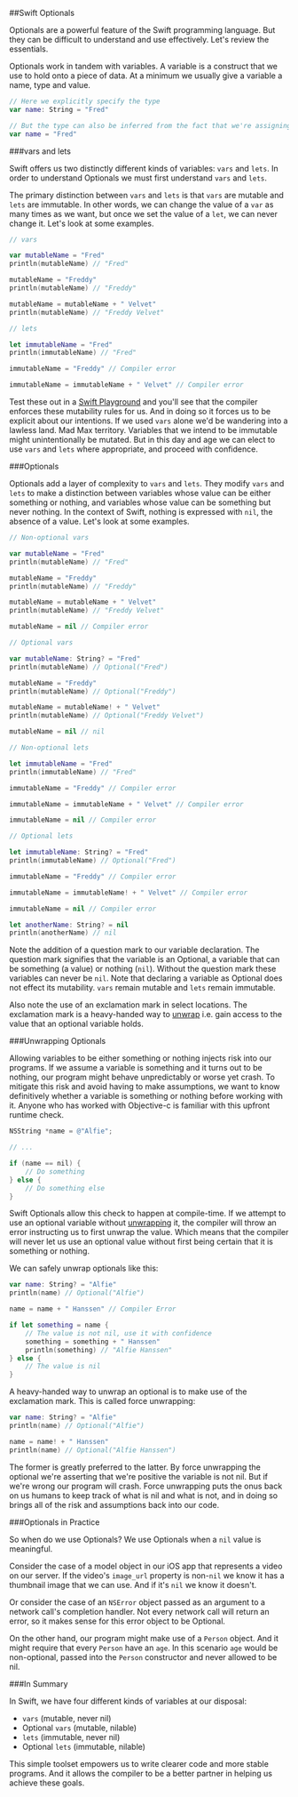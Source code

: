 
##Swift Optionals

Optionals are a powerful feature of the Swift programming language. But they can be difficult to understand and use effectively. Let's review the essentials.

Optionals work in tandem with variables. A variable is a construct that we use to hold onto a piece of data. At a minimum we usually give a variable a name, type and value.

```Swift
// Here we explicitly specify the type
var name: String = "Fred"

// But the type can also be inferred from the fact that we're assigning it a String value
var name = "Fred"
```

###vars and lets

Swift offers us two distinctly different kinds of variables: `vars` and `lets`. In order to understand Optionals we must first understand `vars` and `lets`.

The primary distinction between `vars` and `lets` is that `vars` are mutable and `lets` are immutable. In other words, we can change the value of a `var` as many times as we want, but once we set the value of a `let`, we can never change it. Let's look at some examples.

```Swift
// vars

var mutableName = "Fred"
println(mutableName) // "Fred"

mutableName = "Freddy"
println(mutableName) // "Freddy"

mutableName = mutableName + " Velvet"
println(mutableName) // "Freddy Velvet"

// lets

let immutableName = "Fred"
println(immutableName) // "Fred"

immutableName = "Freddy" // Compiler error

immutableName = immutableName + " Velvet" // Compiler error
```

Test these out in a [Swift Playground](http://www.objc.io/issue-16/rapid-prototyping-in-swift-playgrounds.html) and you'll see that the compiler enforces these mutability rules for us. And in doing so it forces us to be explicit about our intentions. If we used `vars` alone we'd be wandering into a lawless land. Mad Max territory. Variables that we intend to be immutable might unintentionally be mutated. But in this day and age we can elect to use `vars` and `lets` where appropriate, and proceed with confidence.

###Optionals

Optionals add a layer of complexity to `vars` and `lets`. They modify `vars` and `lets` to make a distinction between variables whose value can be either something or nothing, and variables whose value can be something but never nothing. In the context of Swift, nothing is expressed with `nil`, the absence of a value. Let's look at some examples.

```Swift
// Non-optional vars

var mutableName = "Fred"
println(mutableName) // "Fred"

mutableName = "Freddy"
println(mutableName) // "Freddy"

mutableName = mutableName + " Velvet"
println(mutableName) // "Freddy Velvet"

mutableName = nil // Compiler error

// Optional vars

var mutableName: String? = "Fred"
println(mutableName) // Optional("Fred")

mutableName = "Freddy"
println(mutableName) // Optional("Freddy")

mutableName = mutableName! + " Velvet"
println(mutableName) // Optional("Freddy Velvet")

mutableName = nil // nil

// Non-optional lets

let immutableName = "Fred"
println(immutableName) // "Fred"

immutableName = "Freddy" // Compiler error

immutableName = immutableName + " Velvet" // Compiler error

immutableName = nil // Compiler error

// Optional lets

let immutableName: String? = "Fred"
println(immutableName) // Optional("Fred")

immutableName = "Freddy" // Compiler error

immutableName = immutableName! + " Velvet" // Compiler error

immutableName = nil // Compiler error

let anotherName: String? = nil 
println(anotherName) // nil
```

Note the addition of a question mark to our variable declaration. The question mark signifies that the variable is an Optional, a variable that can be something (a value) or nothing (`nil`). Without the question mark these variables can never be `nil`. Note that declaring a variable as Optional does not effect its mutability. `vars` remain mutable and `lets` remain immutable.

Also note the use of an exclamation mark in select locations. The exclamation mark is a heavy-handed way to [unwrap](https://developer.apple.com/library/mac/documentation/Swift/Conceptual/Swift_Programming_Language/OptionalChaining.html) i.e. gain access to the value that an optional variable holds. 

###Unwrapping Optionals

Allowing variables to be either something or nothing injects risk into our programs. If we assume a variable is something and it turns out to be nothing, our program might behave unpredictably or worse yet crash. To mitigate this risk and avoid having to make assumptions, we want to know definitively whether a variable is something or nothing before working with it. Anyone who has worked with Objective-c is familiar with this upfront runtime check. 

```Objective-c
NSString *name = @"Alfie";

// ...

if (name == nil) {
    // Do something
} else {
    // Do something else
}
```

Swift Optionals allow this check to happen at compile-time. If we attempt to use an optional variable without [unwrapping](https://developer.apple.com/library/mac/documentation/Swift/Conceptual/Swift_Programming_Language/OptionalChaining.html) it, the compiler will throw an error instructing us to first unwrap the value. Which means that the compiler will never let us use an optional value without first being certain that it is something or nothing. 

We can safely unwrap optionals like this:

```Swift
var name: String? = "Alfie"
println(name) // Optional("Alfie")

name = name + " Hanssen" // Compiler Error

if let something = name {
    // The value is not nil, use it with confidence
    something = something + " Hanssen"
    println(something) // "Alfie Hanssen"
} else {
    // The value is nil
}
```

A heavy-handed way to unwrap an optional is to make use of the exclamation mark. This is called force unwrapping:

```Swift
var name: String? = "Alfie"
println(name) // Optional("Alfie")

name = name! + " Hanssen" 
println(name) // Optional("Alfie Hanssen")
```

The former is greatly preferred to the latter. By force unwrapping the optional we're asserting that we're positive the variable is not nil. But if we're wrong our program will crash. Force unwrapping puts the onus back on us humans to keep track of what is nil and what is not, and in doing so brings all of the risk and assumptions back into our code. 

###Optionals in Practice

So when do we use Optionals? We use Optionals when a `nil` value is meaningful. 

Consider the case of a model object in our iOS app that represents a video on our server. If the video's `image_url` property is non-`nil` we know it has a thumbnail image that we can use. And if it's `nil` we know it doesn't. 

Or consider the case of an `NSError` object passed as an argument to a network call's completion handler. Not every network call will return an error, so it makes sense for this error object to be Optional.

On the other hand, our program might make use of a `Person` object. And it might require that every `Person` have an `age`. In this scenario `age` would be non-optional, passed into the `Person` constructor and never allowed to be nil.  

###In Summary

In Swift, we have four different kinds of variables at our disposal:

- `vars` (mutable, never nil)
- Optional `vars` (mutable, nilable)
- `lets` (immutable, never nil)
- Optional `lets` (immutable, nilable)

This simple toolset empowers us to write clearer code and more stable programs. And it allows the compiler to be a better partner in helping us achieve these goals.
